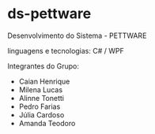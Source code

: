 # ds-pettware
Desenvolvimento do Sistema - PETTWARE 

linguagens e tecnologias: C# / WPF

Integrantes do Grupo:
- Caian Henrique
- Milena Lucas
- Alinne Tonetti
- Pedro Farias
- Júlia Cardoso
- Amanda Teodoro
